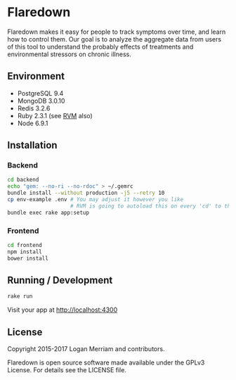 # Flaredown
Flaredown makes it easy for people to track symptoms over time, and learn how to control them. Our goal is to analyze the aggregate data from users of this tool to understand the probably effects of treatments and environmental stressors on chronic illness.

## Environment

* PostgreSQL 9.4
* MongoDB 3.0.10
* Redis 3.2.6
* Ruby 2.3.1 (see [RVM](https://rvm.io/) also)
* Node 6.9.1


## Installation

### Backend

```bash
cd backend
echo "gem: --no-ri --no-rdoc" > ~/.gemrc
bundle install --without production -j5 --retry 10
cp env-example .env # You may adjust it however you like
                    # RVM is going to autoload this on every 'cd' to the dirrectory
bundle exec rake app:setup
```

### Frontend

```bash
cd frontend
npm install
bower install
```

## Running / Development

```bash
rake run
```

Visit your app at [http://localhost:4300](http://localhost:4300)

## License
Copyright 2015-2017 Logan Merriam and contributors.

Flaredown is open source software made available under the GPLv3 License. For details see the LICENSE file.
